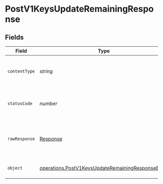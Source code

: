# PostV1KeysUpdateRemainingResponse


## Fields

| Field                                                                                                                | Type                                                                                                                 | Required                                                                                                             | Description                                                                                                          |
| -------------------------------------------------------------------------------------------------------------------- | -------------------------------------------------------------------------------------------------------------------- | -------------------------------------------------------------------------------------------------------------------- | -------------------------------------------------------------------------------------------------------------------- |
| `contentType`                                                                                                        | *string*                                                                                                             | :heavy_check_mark:                                                                                                   | HTTP response content type for this operation                                                                        |
| `statusCode`                                                                                                         | *number*                                                                                                             | :heavy_check_mark:                                                                                                   | HTTP response status code for this operation                                                                         |
| `rawResponse`                                                                                                        | [Response](https://developer.mozilla.org/en-US/docs/Web/API/Response)                                                | :heavy_check_mark:                                                                                                   | Raw HTTP response; suitable for custom response parsing                                                              |
| `object`                                                                                                             | [operations.PostV1KeysUpdateRemainingResponseBody](../../models/operations/postv1keysupdateremainingresponsebody.md) | :heavy_minus_sign:                                                                                                   | The configuration for an api                                                                                         |